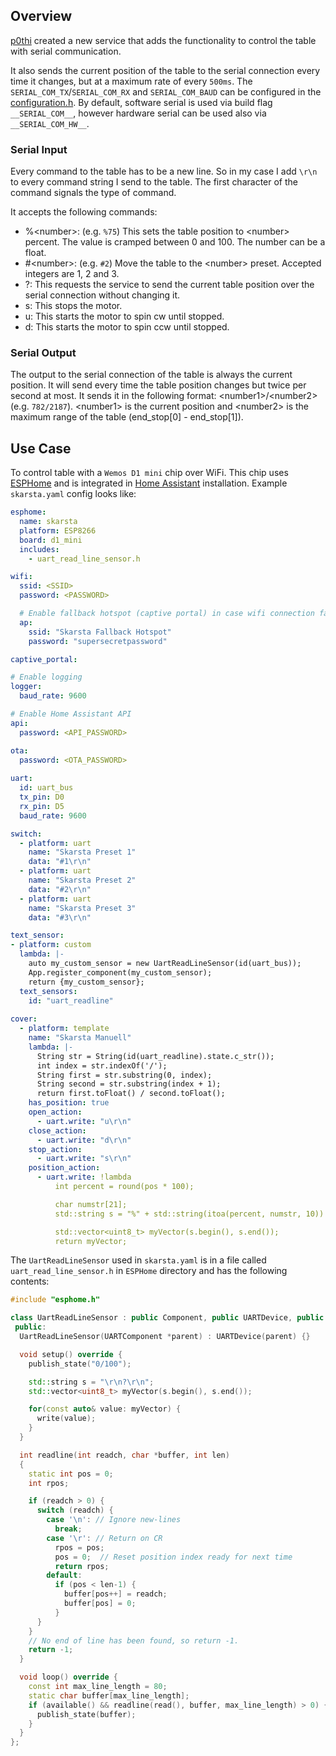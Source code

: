## Overview

[p0thi](https://github.com/p0thi) created a new service that adds the functionality to control the table with serial communication.

It also sends the current position of the table to the serial connection every time it changes, but at a maximum rate of every `500ms`.
The `SERIAL_COM_TX`/`SERIAL_COM_RX` and `SERIAL_COM_BAUD` can be configured in the [configuration.h](../src/configuration.h).
By default, software serial is used via build flag `__SERIAL_COM__`, however hardware serial can be used also via `__SERIAL_COM_HW__`. 

### Serial Input

Every command to the table has to be a new line. So in my case I add `\r\n` to every command string I send to the table.
The first character of the command signals the type of command.

It accepts the following commands:

- %\<number\>: (e.g. `%75`)
  This sets the table position to \<number\> percent. The value is cramped between 0 and 100. The number can be a float.
- \#\<number\>: (e.g. `#2`)
  Move the table to the \<number\> preset. Accepted integers are 1, 2 and 3.
- ?:
  This requests the service to send the current table position over the serial connection without changing it.
- s:
  This stops the motor.
- u:
  This starts the motor to spin cw until stopped.
- d:
  This starts the motor to spin ccw until stopped.

### Serial Output

The output to the serial connection of the table is always the current position. It will send every time the table position changes but twice per second at most.
It sends it in the following format:
\<number1\>\/<number2\> (e.g. `782/2187`). \<number1\> is the current position and \<number2\> is the maximum range of the table (end_stop[0] - end_stop[1]).

## Use Case

To control table with a `Wemos D1 mini` chip over WiFi. This chip uses [ESPHome](https://esphome.io/) and is integrated in [Home Assistant](https://www.home-assistant.io/) installation.
Example `skarsta.yaml` config looks like:

```yaml
esphome:
  name: skarsta
  platform: ESP8266
  board: d1_mini
  includes:
    - uart_read_line_sensor.h

wifi:
  ssid: <SSID>
  password: <PASSWORD>

  # Enable fallback hotspot (captive portal) in case wifi connection fails
  ap:
    ssid: "Skarsta Fallback Hotspot"
    password: "supersecretpassword"

captive_portal:

# Enable logging
logger:
  baud_rate: 9600

# Enable Home Assistant API
api:
  password: <API_PASSWORD>

ota:
  password: <OTA_PASSWORD>
  
uart:
  id: uart_bus
  tx_pin: D0
  rx_pin: D5
  baud_rate: 9600

switch:
  - platform: uart
    name: "Skarsta Preset 1"
    data: "#1\r\n"
  - platform: uart
    name: "Skarsta Preset 2"
    data: "#2\r\n"
  - platform: uart
    name: "Skarsta Preset 3"
    data: "#3\r\n"

text_sensor:
- platform: custom
  lambda: |-
    auto my_custom_sensor = new UartReadLineSensor(id(uart_bus));
    App.register_component(my_custom_sensor);
    return {my_custom_sensor};
  text_sensors:
    id: "uart_readline"
    
cover:
  - platform: template
    name: "Skarsta Manuell"
    lambda: |-
      String str = String(id(uart_readline).state.c_str());
      int index = str.indexOf('/');
      String first = str.substring(0, index);
      String second = str.substring(index + 1);
      return first.toFloat() / second.toFloat();
    has_position: true
    open_action:
      - uart.write: "u\r\n"
    close_action:
      - uart.write: "d\r\n"
    stop_action:
      - uart.write: "s\r\n"
    position_action:
      - uart.write: !lambda
          int percent = round(pos * 100);

          char numstr[21];
          std::string s = "%" + std::string(itoa(percent, numstr, 10)) + std::string("\r\n");

          std::vector<uint8_t> myVector(s.begin(), s.end());
          return myVector;
```

The `UartReadLineSensor` used in `skarsta.yaml` is in a file called `uart_read_line_sensor.h` in `ESPHome` directory and has the following contents:

```cpp
#include "esphome.h"

class UartReadLineSensor : public Component, public UARTDevice, public TextSensor {
 public:
  UartReadLineSensor(UARTComponent *parent) : UARTDevice(parent) {}

  void setup() override {
    publish_state("0/100");

    std::string s = "\r\n?\r\n";
    std::vector<uint8_t> myVector(s.begin(), s.end());

    for(const auto& value: myVector) {
      write(value);
    }
  }

  int readline(int readch, char *buffer, int len)
  {
    static int pos = 0;
    int rpos;

    if (readch > 0) {
      switch (readch) {
        case '\n': // Ignore new-lines
          break;
        case '\r': // Return on CR
          rpos = pos;
          pos = 0;  // Reset position index ready for next time
          return rpos;
        default:
          if (pos < len-1) {
            buffer[pos++] = readch;
            buffer[pos] = 0;
          }
      }
    }
    // No end of line has been found, so return -1.
    return -1;
  }

  void loop() override {
    const int max_line_length = 80;
    static char buffer[max_line_length];
    if (available() && readline(read(), buffer, max_line_length) > 0) {
      publish_state(buffer);
    }
  }
};
```